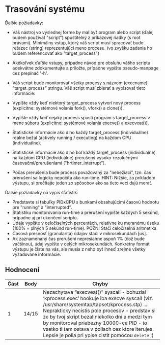 # Trasování systému

Ďalšie požiadavky:

- Váš nástroj vo výslednej forme by mal byť program alebo script (ďalej budem používať "script") spustitelný z príkazovej riadky (s root právami).
Minimálny vstup, ktorý váš script musí spracovať bude reťazec (string) reprezentujúci meno procesu. (vo zvyšku zadania ho budem referencovať ako "target_process")
- Akékoľvek ďaľšie vstupy, prípadne návod pre obsluhu vášho scriptu adekvátne zdokumentujte a priložte, prípadne vypíšte pseudo-manpage cez prepínač '-h'.
- Váš script bude monitorovať všetky procesy s názvom (execname) "target_process" stringu.
Váš script musí zbierať a vypisovať tieto informácie:

- Vypíšte vždy keď niektorý target_process vytvorí nový process (explicitne: systémové volania fork(), vfork() a clone()).
- Vypíšte vždy keď nejaký process spustí program s target_process v mene súboru (explicitne: systémové volania execve() a execveat()).
- Štatistické informácie ako dlho každý target_process (individuálne) reálne bežal (actively running / executing) na každom CPU (individuálne).
- Štatistické informácie ako dlho bol každý target_process (individuálne) na každom CPU (individuálne) prerušený vysoko-rezolučnými časovačmi/prerušeniami ("hrtimer_interrupt").
- Počas prerušenia bude process považovaný za "nebežiaci", tzn. čas prerušení sa logicky nepočíta ako run-time.
HINT: Nižšie, za príkladom výstupu, si prečítajte jeden zo spôsobov ako sa tieto veci dajú merať.

Ďalšie požiadavky na výpis štatistík:

- Predstavte si tabuľky PIDxCPU s bunkami obsahujúcimi časovú hodnotu pre "running" a "interrupted".
- Štatistiku monitorovania run-time a prerušení vypíšte každých 5 sekúnd, prípadne aj pri ukončení scriptu.
- Údaje vypíšte v celočíselných percentách, relatívne ku meranému úseku (100% = plných 5 sekúnd run-time). POZN: Stačí celočíselná aritmetika.
- Časová presnosť (granularita) údajov stačí v mikrosekundách [us].
- Ak zaznamenaný čas prerušení nepresiahne aspoň 1% (čož bude vačšinou), údaj vypíšte v celých mikrosekundách.
Konkrétny formát výstupu je čiste na vás, ale musia z neho byť ihneď zrejmé všetky vyžadované informácie.

## Hodnocení

| Část | Body  | Chyby                                                                                                                                                                                                                                                                                                                                                                                           |
|------|-------|-------------------------------------------------------------------------------------------------------------------------------------------------------------------------------------------------------------------------------------------------------------------------------------------------------------------------------------------------------------------------------------------------|
| 1    | 14/15 | Nezachytava “execveat()” syscall - bohuzial ‘kprocess.exec’ hookuje iba execve syscall (viz. /usr/share/systemtap/tapset/kprocess.stp) ... Neprakticky necistis pole procesov - predstav si ze by tvoj skript bezal niekolko dni a medzi tym by monitoroval priebezny 10000-ce PID - to vsetko ti tam ostava v poliach cez ktore iterujes. Lepsie je polia pri ypise cistit pomocou `delete` ;) |
